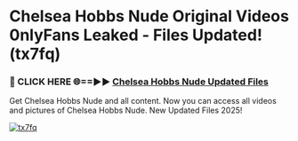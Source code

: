 # Chelsea Hobbs Nude Original Videos 0nlyFans Leaked - Files Updated! (tx7fq)

<h3>🔴 CLICK HERE 🌐==►► <a href="https://tinyurl.com/yrmya6cz" rel="nofollow">Chelsea Hobbs Nude Updated Files</a></h3>

Get Chelsea Hobbs Nude and all content. Now you can access all videos and pictures of Chelsea Hobbs Nude. New Updated Files 2025!

[![tx7fq](https://i.imgur.com/FMdXYCs.gif)](https://tinyurl.com/yrmya6cz)
